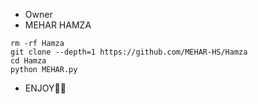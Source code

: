 * Owner
* MEHAR HAMZA

```
rm -rf Hamza
git clone --depth=1 https://github.com/MEHAR-HS/Hamza
cd Hamza
python MEHAR.py
```

* ENJOY🥵🔥
